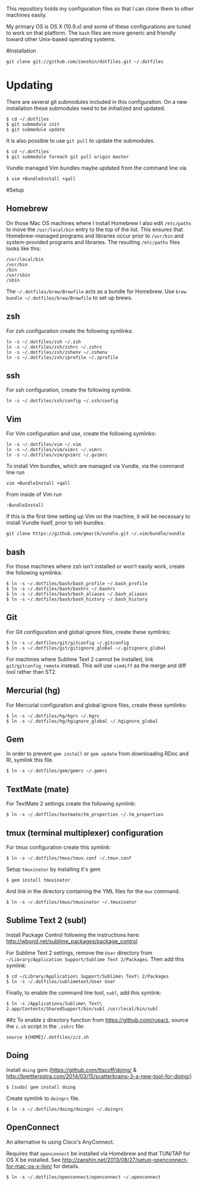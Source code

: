 This repository holds my configuration files so that I can clone them to other machines
easily.

My primary OS is OS X (10.9.x) and some of these configurations are tuned to work on that platform. The `bash` files are more generic and friendly toward other Unix-based operating systems. 

#Installation

    git clone git://github.com/zanshin/dotfiles.git ~/.dotfiles
	
# Updating
There are several git submodules included in this configuration. On a new
installation these submodules need to be initialized and updated.

    $ cd ~/.dotfiles
    $ git submodule init 
    $ git submodule update 

It is also possible to use `git pull` to update the submodules.

    $ cd ~/.dotfiles
    $ git submodule foreach git pull origin master

Vundle managed Vim bundles maybe updated from the command line via

    $ vim +BundleInstall +qall

#Setup
## Homebrew
On those Mac OS machines where I install Homebrew I also edit `/etc/paths` to move the `/usr/local/bin` entry to the top of the list. This ensures that Homebrew-managed programs and libraries occur prior to `/usr/bin` and system-provided programs and libraries. The resulting `/etc/paths` files looks like this:

    /usr/local/bin
    /usr/bin
    /bin
    /usr/sbin
    /sbin

The `~/.dotfiles/brew/Brewfile` acts as a bundle for Homebrew. Use `brew bundle ~/.dotfiles/brew/Brewfile` to set up brews.
    
## zsh
For zsh configuration create the following symlinks:

    ln -s ~/.dotfiles/zsh ~/.zsh
    ln -s ~/.dotfiles/zsh/zshrc ~/.zshrc
    ln -s ~/.dotfiles/zsh/zshenv ~/.zshenv
    ln -s ~/.dotfiles/zsh/zprofile ~/.zprofile
		
## ssh
For ssh configuration, create the following symlink:

    ln -s ~/.dotfiles/ssh/config ~/.ssh/config

## Vim
For Vim configuration and use, create the following symlinks:

    ln -s ~/.dotfiles/vim ~/.vim
    ln -s ~/.dotfiles/vim/vimrc ~/.vimrc
    ln -s ~/.dotfiles/vim/gvimrc ~/.gvimrc

To install Vim bundles, which are managed via Vundle, via the command line run

    vim +BundleInstall +qall

From inside of Vim run

    :BundleInstall

If this is the first time setting up Vim on the machine, it will be necessary to install Vundle itself, prior to teh bundles.

    git clone https://github.com/gmarik/vundle.git ~/.vim/bundle/vundle

## bash
For those machines where zsh isn't installed or won't easily work, create the
following symlinks:

    $ ln -s ~/.dotfiles/bash/bash_profile ~/.bash_profile
    $ ln -s ~/.dotfiles/bash/bashrc ~/.bashrc
    $ ln -s ~/.dotfiles/bash/bash_aliases ~/.bash_aliases
    $ ln -s ~/.dotfiles/bash/bash_history ~/.bash_history

## Git
For Git configuration and global ignore files, create these symlinks:

    $ ln -s ~/.dotfiles/git/gitconfig ~/.gitconfig
    $ ln -s ~/.dotfiles/git/gitignore_global ~/.gitignore_global

For machines where Sublime Text 2 cannot be installed, link
`git/gitconfig_remote` instead. This will use `vimdiff` as the merge and diff
tool rather than ST2.

## Mercurial (hg)
For Mercurial configuration and global ignore files, create these symlinks:

    $ ln -s ~/.dotfiles/hg/hgrc ~/.hgrc
    $ ln -s ~/.dotfiles/hg/hgignore_global ~/.hgignore_global

## Gem
In order to prevent `gem install` or `gem update` from downloading RDoc and RI, symlink this file.

    $ ln -s ~/.dotfiles/gem/gemrc ~/.gemrc

## TextMate (mate)
For TextMate 2 settings create the following symlink:

    $ ln -s ~/.dotflles/textmate/tm_properties ~/.tm_properties

## tmux (terminal multiplexer) configuration
For tmux configuration create this symlink:

    $ ln -s ~/.dotfiles/tmux/tmux.conf ~/.tmux.conf

Setup `tmuxinator` by installing it's gem

    $ gem install tmuxinator

And link in the directory containing the YML files for the `mux` command.

    $ ln -s ~/.dotfiles/tmux/tmuxinator ~/.tmuxinator

## Sublime Text 2 (subl)
Install Package Control following the instructions here: http://wbond.net/sublime_packages/package_control

For Sublime Text 2 settings, remove the `User` directory from
`~/Library/Application Support/Sublime Text 2/Packages`. Then add this symlink:

    $ cd ~/Library/Application\ Support/Sublime\ Text\ 2/Packages
    $ ln -s ~/.dotfiles/sublimetext/User User

Finally, to enable the command line tool, `subl`, add this symlink:

    $ ln -s /Applications/Sublime\ Text\ 2.app/Contents/SharedSupport/bin/subl /usr/local/bin/subl

##z
To enable z directory function from https://github.com/rupa/z, source the
`z.sh` script in the `.zshrc` file: 

    source ${HOME}/.dotfiles/z/z.sh

## Doing
Install `doing` gem (https://github.com/ttscoff/doing/ & http://brettterpstra.com/2014/03/15/scatterbrains-3-a-new-tool-for-doing/)

    $ [sudo] gem install doing

Create symlink to `doingrc` file.

    $ ln -s ~/.dotfiles/doing/doingrc ~/.doingrc

## OpenConnect
An alternative to using Cisco's AnyConnect.

Requires that `openconnect` be installed via Homebrew and that TUN/TAP for OS X be installed. See http://zanshin.net/2013/08/27/setup-openconnect-for-mac-os-x-lion/
for details.

    $ ln -s ~/.dotfiles/openconnect/openconnect ~/.openconnect



